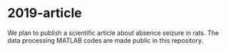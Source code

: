 # 2019-article
We plan to publish a scientific article about absence seizure in rats. The data processing MATLAB codes are made public in this repository.
